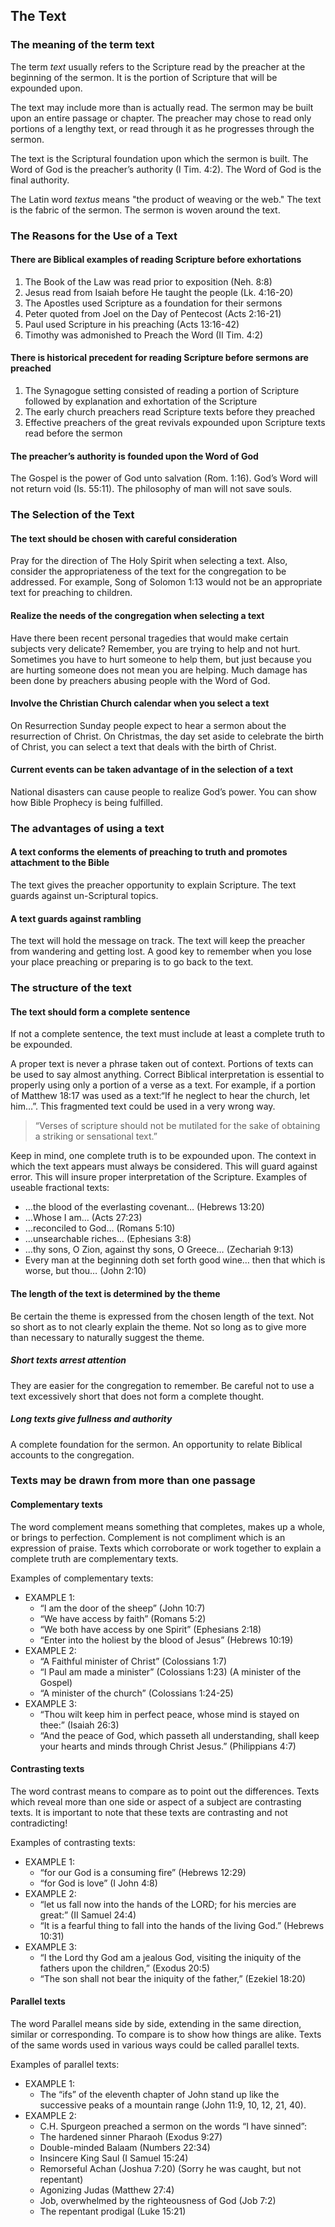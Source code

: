 ## The Text

### The meaning of the term text

The term _text_ usually refers to the Scripture read by the preacher at the beginning of the sermon. It is the portion of Scripture that will be expounded upon.

The text may include more than is actually read. The sermon may be built upon an entire passage or chapter. The preacher may chose to read only portions of a lengthy text, or read through it as he progresses through the sermon.

The text is the Scriptural foundation upon which the sermon is built. The Word of God is the preacher’s authority (I Tim. 4:2). The Word of God is the final authority.

The Latin word _textus_ means "the product of weaving or the web." The text is the fabric of the sermon. The sermon is woven around the text.

### The Reasons for the Use of a Text

#### There are Biblical examples of reading Scripture before exhortations

1. The Book of the Law was read prior to exposition (Neh. 8:8)
2. Jesus read from Isaiah before He taught the people (Lk. 4:16-20)
3. The Apostles used Scripture as a foundation for their sermons
4. Peter quoted from Joel on the Day of Pentecost (Acts 2:16-21)
5. Paul used Scripture in his preaching (Acts 13:16-42)
6. Timothy was admonished to Preach the Word (II Tim. 4:2)

#### There is historical precedent for reading Scripture before sermons are preached

1. The Synagogue setting consisted of reading a portion of Scripture followed by explanation and exhortation of the Scripture
2. The early church preachers read Scripture texts before they preached
3. Effective preachers of the great revivals expounded upon Scripture texts read before the sermon

#### The preacher’s authority is founded upon the Word of God

The Gospel is the power of God unto salvation (Rom. 1:16). God’s Word will not return void (Is. 55:11). The philosophy of man will not save souls.

### The Selection of the Text

#### The text should be chosen with careful consideration

Pray for the direction of The Holy Spirit when selecting a text. Also, consider the appropriateness of the text for the congregation to be addressed. For example, Song of Solomon 1:13 would not be an appropriate text for preaching to children.

#### Realize the needs of the congregation when selecting a text

Have there been recent personal tragedies that would make certain subjects very delicate? Remember, you are trying to help and not hurt. Sometimes you have to hurt someone to help them, but just because you are hurting someone does not mean you are helping. Much damage has been done by preachers abusing people with the Word of God.

#### Involve the Christian Church calendar when you select a text

On Resurrection Sunday people expect to hear a sermon about the resurrection of Christ. On Christmas, the day set aside to celebrate the birth of Christ, you can select a text that deals with the birth of Christ.

#### Current events can be taken advantage of in the selection of a text

National disasters can cause people to realize God’s power. You can show how Bible Prophecy is being fulfilled.

### The advantages of using a text

#### A text conforms the elements of preaching to truth and promotes attachment to the Bible

The text gives the preacher opportunity to explain Scripture. The text guards against un-Scriptural topics.

#### A text guards against rambling

The text will hold the message on track. The text will keep the preacher from wandering and getting lost. A good key to remember when you lose your place preaching or preparing is to go back to the text.

### The structure of the text

#### The text should form a complete sentence

If not a complete sentence, the text must include at least a complete truth to be expounded.

A proper text is never a phrase taken out of context. Portions of texts can be used to say almost anything. Correct Biblical interpretation is essential to properly using only a portion of a verse as a text. For example, if a portion of Matthew 18:17 was used as a text:“If he neglect to hear the church, let him…”. This fragmented text could be used in a very wrong way.

> “Verses of scripture should not be mutilated for the sake of obtaining a striking or sensational text.”

Keep in mind, one complete truth is to be expounded upon. The context in which the text appears must always be considered. This will guard against error. This will insure proper interpretation of the Scripture. Examples of useable fractional texts:

* …the blood of the everlasting covenant… (Hebrews 13:20)
* …Whose I am… (Acts 27:23)
* …reconciled to God… (Romans 5:10)
* …unsearchable riches… (Ephesians 3:8)
* …thy sons, O Zion, against thy sons, O Greece… (Zechariah 9:13)
* Every man at the beginning doth set forth good wine… then that which is worse, but thou… (John 2:10)

#### The length of the text is determined by the theme

Be certain the theme is expressed from the chosen length of the text. Not so short as to not clearly explain the theme. Not so long as to give more than necessary to naturally suggest the theme.

##### Short texts arrest attention

They are easier for the congregation to remember. Be careful not to use a text excessively short that does not form a complete thought.

##### Long texts give fullness and authority

A complete foundation for the sermon. An opportunity to relate Biblical accounts to the congregation.

### Texts may be drawn from more than one passage

#### Complementary texts

The word complement means something that completes, makes up a whole, or brings to perfection. Complement is not compliment which is an expression of praise. Texts which corroborate or work together to explain a complete truth are complementary texts.

Examples of complementary texts:

* EXAMPLE 1:
	* “I am the door of the sheep” (John 10:7)
	* “We have access by faith” (Romans 5:2)
	* “We both have access by one Spirit” (Ephesians 2:18)
	* “Enter into the holiest by the blood of Jesus” (Hebrews 10:19)
* EXAMPLE 2:
	* “A Faithful minister of Christ” (Colossians 1:7)
	* “I Paul am made a minister” (Colossians 1:23) (A minister of the Gospel)
	* “A minister of the church” (Colossians 1:24-25)
* EXAMPLE 3:
	* “Thou wilt keep him in perfect peace, whose mind is stayed on thee:” (Isaiah 26:3)
	* “And the peace of God, which passeth all understanding, shall keep your hearts and minds through Christ Jesus.” (Philippians 4:7)

#### Contrasting texts

The word contrast means to compare as to point out the differences. Texts which reveal more than one side or aspect of a subject are contrasting texts. It is important to note that these texts are contrasting and not contradicting!

Examples of contrasting texts:

* EXAMPLE 1:
	* “for our God is a consuming fire” (Hebrews 12:29)
	* “for God is love” (I John 4:8)
* EXAMPLE 2:
	* “let us fall now into the hands of the LORD; for his mercies are great:” (II Samuel 24:4)
	* “It is a fearful thing to fall into the hands of the living God.” (Hebrews 10:31)
* EXAMPLE 3:
	* “I the Lord thy God am a jealous God, visiting the iniquity of the fathers upon the children,” (Exodus 20:5)
	* “The son shall not bear the iniquity of the father,” (Ezekiel 18:20)

#### Parallel texts

The word Parallel means side by side, extending in the same direction, similar or corresponding. To compare is to show how things are alike. Texts of the same words used in various ways could be called parallel texts.

Examples of parallel texts:

* EXAMPLE 1:
	* The “ifs” of the eleventh chapter of John stand up like the successive peaks of a mountain range (John 11:9, 10, 12, 21, 40).
* EXAMPLE 2:
	* C.H. Spurgeon preached a sermon on the words “I have sinned”:
	* The hardened sinner Pharaoh (Exodus 9:27)
	* Double-minded Balaam (Numbers 22:34)
	* Insincere King Saul (I Samuel 15:24)
	* Remorseful Achan (Joshua 7:20) (Sorry he was caught, but not repentant)
	* Agonizing Judas (Matthew 27:4)
	* Job, overwhelmed by the righteousness of God (Job 7:2)
	* The repentant prodigal (Luke 15:21)

